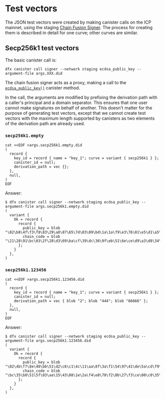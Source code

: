 # Test vectors

The JSON test vectors were created by making canister calls on the ICP mainnet, using the staging [Chain Fusion Signer](https://github.com/dfinity/chain-fusion-signer). The process for creating them is described in detail for one curve; other curves are similar.

## Secp256k1 test vectors

The basic canister call is:

```
dfx canister call signer --network staging ecdsa_public_key --argument-file args.XXX.did
```

The chain fusion signer acts as a proxy, making a call to the [`ecdsa_public_key()`](https://internetcomputer.org/docs/building-apps/network-features/signatures/t-ecdsa/) canister method.

In the call, the arguments are modified by prefixing the derivation path with a caller's principal and a domain separator.  This ensures that one user cannot make signatures on behalf of another.  This doesn't matter for the purpose of generating test vectors, except that we cannot create test vectors with the maximum length supported by canisters as two elements of the derivation path are already used.

### `secp256k1.empty`

```
cat <<EOF >args.secp256k1.empty.did
(
  record {
    key_id = record { name = "key_1"; curve = variant { secp256k1 } };
    canister_id = null;
    derivation_path = vec {};
  },
  null,
)
EOF
```

Answer:

```
$ dfx canister call signer --network staging ecdsa_public_key --argument-file args.secp256k1.empty.did
(
  variant {
    Ok = record {
      record {
        public_key = blob "\02\b8\4f\f3\f8\83\29\a8\87\65\7d\03\09\bd\1a\1a\f9\e3\76\01\e5\d1\a5\35\d6\fe\7d\42\e3\7f\79\f4\0a";
        chain_code = blob "\21\28\91\bc\03\2f\28\d3\69\ba\cf\39\dc\36\9f\eb\51\6e\ce\d9\a3\d8\34\98\24\6a\ea\d1\54\6f\8c\d1";
      };
    }
  },
)
```

### `secp256k1.123456`

```
cat <<EOF >args.secp256k1.123456.did
(
  record {
    key_id = record { name = "key_1"; curve = variant { secp256k1 } };
    canister_id = null;
    derivation_path = vec { blob "2"; blob "444"; blob "66666" };
  },
  null,
)
EOF
```

Answer:

```
$ dfx canister call signer --network staging ecdsa_public_key --argument-file args.secp256k1.123456.did
(
  variant {
    Ok = record {
      record {
        public_key = blob "\02\4b\f7\8e\40\bb\51\d2\c6\c1\4c\11\aa\8f\3a\f1\54\97\41\de\5a\cd\f9\25\e6\dc\23\0d\fc\5d\aa\22\d9";
        chain_code = blob "\bc\35\b8\51\5f\03\aa\15\43\08\1e\2a\f4\e8\78\f2\8b\27\f3\ce\00\c0\35\f4\06\87\02\d3\3e\e8\85\86";
      };
    }
  },
)
```
